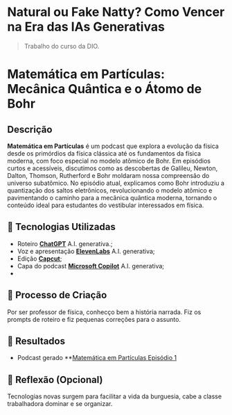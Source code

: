 # Natural ou Fake Natty? Como Vencer na Era das IAs Generativas
> Trabalho do curso da DIO.

# Matemática em Partículas: Mecânica Quântica e o Átomo de Bohr
## Descrição
**Matemática em Partículas** é um podcast que explora a evolução da física desde os primórdios da física clássica até os fundamentos da física moderna, com foco especial no modelo atômico de Bohr. Em episódios curtos e acessíveis, discutimos como as descobertas de Galileu, Newton, Dalton, Thomson, Rutherford e Bohr moldaram nossa compreensão do universo subatômico. No episódio atual, explicamos como Bohr introduziu a quantização dos saltos eletrônicos, revolucionando o modelo atômico e pavimentando o caminho para a mecânica quântica moderna, tornando o conteúdo ideal para estudantes do vestibular interessados em física.


## 🤖 Tecnologias Utilizadas
- Roteiro **[ChatGPT](https://chat.openai.com)** A.I. generativa.;
- Voz e apresentação **[ElevenLabs](https://www.elevenlabs.io)**  A.I. generativa;
- Edição **[Capcut](https://www.capcut.com/pt-br/)**;
- Capa do podcast **[Microsoft Copilot](https://www.microsoft.com/pt-br/microsoft-copilot)**  A.I. generativa;
- 
## 🧐 Processo de Criação
Por ser professor de física, conhecço bem a história narrada. Fiz os prompts de roteiro e fiz pequenas correções para o assunto.

## 🚀 Resultados
- Podcast gerado **[Matemática em Partículas Episódio 1](https://youtu.be/JKWbC_qxG6Y) 

## 💭 Reflexão (Opcional)
Tecnologias novas surgem para facilitar a vida da burguesia, cabe a classe trabalhadora dominar e se organizar.



